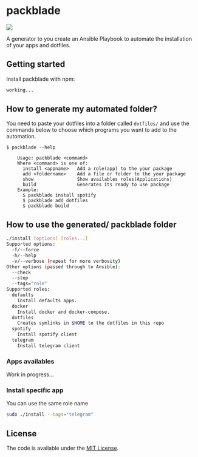 # packblade

![](http://images6.fanpop.com/image/photos/34000000/Mariah-Wong-beyblade-34080439-500-375.jpg)

A generator to you create an Ansible Playbook to automate the installation of your apps and dotfiles.

Getting started
------------

Install packblade with npm:

```sh
working...
```

## How to generate my automated folder?

You need to paste your dotfiles into a folder called `dotfiles/` and use the commands below to choose 
which programs you want to add to the automation.

```console
$ packblade --help

    Usage: packblade <command>
    Where <command> is one of:
      install <appname>   Add a role(app) to the your package
      add <foldername>    Add a file or folder to the your package
      show                Show availables roles(Applications)
      build               Generates its ready to use package
    Example:
      $ packblade install spotify
      $ packblade add dotfiles
      $ packblade build

```

## How to use the generated/ packblade folder

```bash
./install [options] [roles...]
Supported options:
  -f/--force
  -h/--help
  -v/--verbose (repeat for more verbosity)
Other options (passed through to Ansible):
  --check
  --step
  --tags="role"
Supported roles:
  defaults
    Install defaults apps.
  docker
    Install docker and docker-compose.
  dotfiles
    Creates symlinks in $HOME to the dotfiles in this repo
  spotify
    Install spotify client
  telegram
    Install telegram client
```

### Apps availables

Work in progress...


### Install specific app

You can use the same role name

```bash
sudo ./install --tags="telegram"
```

License
-------

The code is available under the [MIT License](LICENSE.md).
